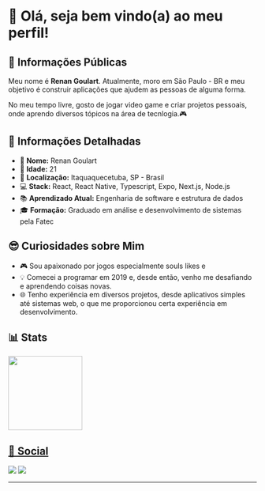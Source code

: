 # 👋 Olá, seja bem vindo(a) ao meu perfil!

## 🌟 Informações Públicas

Meu nome é **Renan Goulart**. Atualmente, moro em São Paulo - BR e meu objetivo é construir aplicações que ajudem as pessoas de alguma forma.

No meu tempo livre, gosto de jogar video game e criar projetos pessoais, onde aprendo diversos tópicos na área de tecnlogia.🎮

## 📝 Informações Detalhadas

- 👤 **Nome:** Renan Goulart
- 🎂 **Idade:** 21 
- 📍 **Localização:** Itaquaquecetuba, SP - Brasil  
- 💻 **Stack:** React, React Native, Typescript, Expo, Next.js, Node.js
- 📚 **Aprendizado Atual:** Engenharia de software e estrutura de dados 
- 🎓 **Formação:** Graduado em análise e desenvolvimento de sistemas pela Fatec

## 😎 Curiosidades sobre Mim

- 🎮 Sou apaixonado por jogos especialmente souls likes e 
- 💡 Comecei a programar em 2019 e, desde então, venho me desafiando e aprendendo coisas novas.   
- 🌐 Tenho experiência em diversos projetos, desde aplicativos simples até sistemas web, o que me proporcionou certa experiência em desenvolvimento.   

## 📊 Stats

<div align="left">
  <a href="https://github.com/RenanGoulart">
  <img height="150em" src="https://github-readme-stats.vercel.app/api/top-langs/?username=RenanGoulart&layout=compact&langs_count=7&theme=github_dark"/>
</div>

## 🛜 Social
  
<div>
  <a href="https://github.com/RenanGoulart">
    <a href="https://www.linkedin.com/in/renan-goulart-b584b11a9/"><img src="https://img.shields.io/badge/LinkedIn-0077B5?style=for-the-badge&logo=linkedin&logoColor=white"/></a>
  <a href="mailto:renan.goulart4@gmail.com"><img src="https://img.shields.io/badge/Gmail-D14836?style=for-the-badge&logo=gmail&logoColor=white"/></a>
</div>

---

